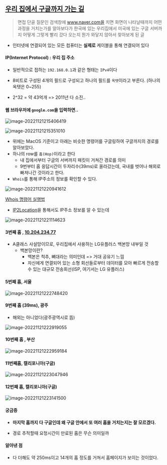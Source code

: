 ## [우리 집에서 구글까지 가는 길](https://evan-moon.github.io/2019/06/22/my-home-to-google/)

> 면접 단골 질문인 검색창에 www.naver.com을 치면 화면이 나타날때까지 어떤 과정을 거치는가를 알아보다가 한국에 있는 우리집에서 미국에 있는 구글 서버까지 어떻게 그렇게 빨리 갔다 오는지 뭔가 와닿지 않아서 찾아보게 된 글

- 인터넷에 연결되어 있는 모든 컴퓨터는 **실제로** 케이블을 통해 연결되어 있다

#### IP(Internet Protocol) : 우리 집 주소

- 일반적으로 접하는 `192.168.0.1`과 같은 형태는 `IPv4`이다
- 8비트로 구성된 4개의 필드로 구성되고 하나의 필드를 `옥탯`이라고 부른다. (하나의 옥탯은 0~255)

- 2^32 = 약 43억개 => 2011년 다 소진..

#### 웹 브라우저에 `google.com`을 입력하면..

![image-20221121215406419](우리집에서구글까지.assets/image-20221121215406419.png)

![image-20221121215351010](우리집에서구글까지.assets/image-20221121215351010.png)

- 위에는 MacOS 기준이고 아래는 비슷한 명령어를 구글링하여 구글까지의 경로를 알아보았다.
- 하나의 row를 `홉(Hop)`이라고 한다
  - 내 집에서부터 구글의 서버까지 패킷이 거쳐간 경로를 의미
  - 9번부터 홉 응답시간이 두자리수(39ms)로 올라갔는데, 국내를 벗어나 해외로 빠져나간 것이라고 한다.
- `Whois`를 통해 IP주소의 정보를 확인할 수 있다.

![image-20221121220941612](우리집에서구글까지.assets/image-20221121220941612.png)

[Whois 명령어 실행법](https://c0mp.tistory.com/946)

- [IP2Location](https://www.ip2location.com/demo)을 통해서도 IP주소 정보를 알 수 있는데

![image-20221121221114623](우리집에서구글까지.assets/image-20221121221114623.png)

#### 3번째 홉 , [10.204.234.77](https://www.ip2location.com/demo/10.204.234.77)

- A클래스 사설망이므로, 우리집에서 사용하는 LG유플러스 백본망 내부일 것
  - 백본망이란?
    - 백본은 척추, 뼈대라는 의미인데 => 거대 공유기 느낌
    - 자신에게 연결되어 있는 소형 회선들로부터 데이터를 모아 빠르게 전송할 수 있는 대규모 전송회선(ISP, 여기서는 LG 유플러스)

#### 5번째 홉, 서울

![image-20221121222748420](우리집에서구글까지.assets/image-20221121222748420.png)

#### 9번째 홉 (39ms), 광주

- 해외는 아니었다(광주광역시로 뜸)

![image-20221121222919055](우리집에서구글까지.assets/image-20221121222919055.png)

#### 10번째 홉 , 부산

![image-20221121222959184](우리집에서구글까지.assets/image-20221121222959184.png)

#### 11번째홉, 캘리포니아(구글)

![image-20221121223047946](우리집에서구글까지.assets/image-20221121223047946.png)

#### 12번째 홉, 캘리포니아(구글)

![image-20221121223141500](우리집에서구글까지.assets/image-20221121223141500.png)

#### 궁금증

- **마지막 홉까지 다 구글인데 왜 구글 안에서 또 여러 홉을 거치는지는 잘 모르겠다.**

- 경로 추적할때 요청시간이 만료된 홉은 무슨 의미일까

#### 알아낸 점

- 다 더해도 약 250ms이고 14개의 홉 정도를 거쳐서 홈페이지가 보이는 것이었다.
